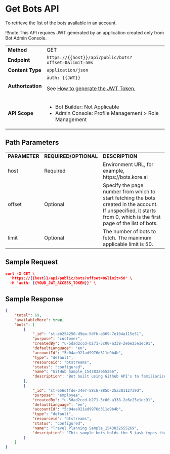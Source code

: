 

# **Get Bots API**

To retrieve the list of the bots available in an account.

!!!note
This API requires JWT generated by an application created only from Bot Admin Console.


<table>
  <tr>
   <td><strong>Method</strong>
   </td>
   <td>GET
   </td>
  </tr>
  <tr>
   <td><strong>Endpoint</strong>
   </td>
   <td><code>https://{{host}}/api/public/bots?offset=0&limit=50s</code>
   </td>
  </tr>
  <tr>
   <td><strong>Content Type</strong>
   </td>
   <td><code>application/json</code>
   </td>
  </tr>
  <tr>
   <td><strong>Authorization</strong>
   </td>
   <td><code>auth: {{JWT}}</code>
<p>
See <a href="https://developer.kore.ai/docs/bots/api-guide/apis/#Generating_the_JWT_Token">How to generate the JWT Token.</a>
   </td>
  </tr>
  <tr>
   <td><strong>API Scope</strong>
   </td>
   <td>
<ul>

<li>Bot Builder: Not Applicable

<li>Admin Console: Profile Management > Role Management
</li>
</ul>
   </td>
  </tr>
</table>


 


## Path Parameters


<table>
  <tr>
   <td><strong>PARAMETER</strong>
   </td>
   <td><strong>REQUIRED/OPTIONAL</strong>
   </td>
   <td><strong>DESCRIPTION</strong>
   </td>
  </tr>
  <tr>
   <td>host
   </td>
   <td>Required
   </td>
   <td>Environment URL, for example, https://bots.kore.ai
   </td>
  </tr>
  <tr>
   <td>offset
   </td>
   <td>Optional
   </td>
   <td>Specify the page number from which to start fetching the bots created in the account. If unspecified, it starts from 0, which is the first page of the list of bots.
   </td>
  </tr>
  <tr>
   <td>limit
   </td>
   <td>Optional
   </td>
   <td>The number of bots to fetch. The maximum applicable limit is 50.
   </td>
  </tr>
</table>


 


## Sample Request


```json
curl -X GET \
  'https://{{host}}/api/public/bots?offset=0&limit=50' \
  -H 'auth: {{YOUR_JWT_ACCESS_TOKEN}}' \
```


 


## Sample Response


```json
{
    "total": 69,
    "availableMore": true,
    "bots": [
        {
            "_id": "st-eb254250-d9ea-5dfb-a369-7e104a115e51",
            "purpose": "customer",
            "createdBy": "u-5dad2ccd-b271-5c00-a338-2e6e25e1ec91",
            "defaultLanguage": "en",
            "accountId": "5c04ae921ad9976d311e9b4b",
            "type": "default",
            "resourceid": "btstreams",
            "status": "configured",
            "name": "GitHub Sample_1543832655266",
            "description": "Bot built using Github API's to familiarize you with a few basic features of the platform. Provide the IDP  information and Trying the bot with your Git repo. Start exploring the configurations to know more about alert, action and knowledge tasks."
        },
        {
            "_id": "st-656dffde-34e7-58c6-885b-25a38112739d",
            "purpose": "employee",
            "createdBy": "u-5dad2ccd-b271-5c00-a338-2e6e25e1ec91",
            "defaultLanguage": "en",
            "accountId": "5c04ae921ad9976d311e9b4b",
            "type": "default",
            "resourceid": "btstreams",
            "status": "configured",
            "name": "Travel Planning Sample_1543832655269",
            "description": "This sample bots holds the 5 task types that the platform offers. The bot is built using open APIs to get flight information,  location information and  weather details. Explore and train the bot for natural language to better respond to your intent."
        }
    ]
}
```